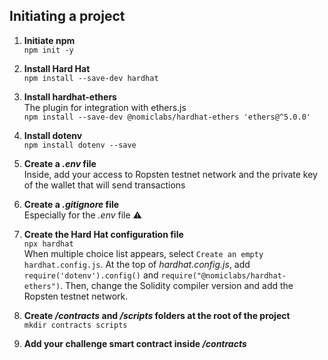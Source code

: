 ## Initiating a project

1. **Initiate npm**  
`npm init -y`

2. **Install Hard Hat**  
`npm install --save-dev hardhat`

3. **Install hardhat-ethers**  
The plugin for integration with ethers.js  
`npm install --save-dev @nomiclabs/hardhat-ethers 'ethers@^5.0.0'`

4. **Install dotenv**  
`npm install dotenv --save`

5. **Create a *.env* file**  
Inside, add your access to Ropsten testnet network and the private key of the wallet that will send transactions

6. **Create a *.gitignore* file**  
Especially for the *.env* file ⚠️

7. **Create the Hard Hat configuration file**  
`npx hardhat`  
When multiple choice list appears, select `Create an empty hardhat.config.js`. At the top of *hardhat.config.js*, add `require('dotenv').config()` and `require("@nomiclabs/hardhat-ethers")`. Then, change the Solidity compiler version and add the Ropsten testnet network.

9. **Create */contracts* and */scripts* folders at the root of the project**  
`mkdir contracts scripts`

10. **Add your challenge smart contract inside */contracts***
